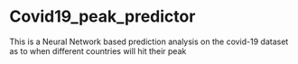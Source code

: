 # Covid19_peak_predictor
This is a Neural Network based prediction analysis on the covid-19 dataset as to when different countries will hit their peak
